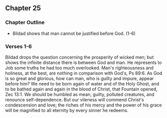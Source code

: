 ## Chapter 25

### Chapter Outline

- Bildad shows that man cannot be justified before God. (1-6)

### Verses 1-6

Bildad drops the question concerning the prosperity of wicked men; but shows the infinite distance there is between God and man. He represents to Job some truths he had too much overlooked. Man's righteousness and holiness, at the best, are nothing in comparison with God's, Ps 89:6. As God is so great and glorious, how can man, who is guilty and impure, appear before him? We need to be born again of water and of the Holy Ghost, and to be bathed again and again in the blood of Christ, that Fountain opened, Zec 13:1. We should be humbled as mean, guilty, polluted creatures, and renounce self-dependence. But our vileness will commend Christ's condescension and love; the riches of his mercy and the power of his grace will be magnified to all eternity by every sinner he redeems.


